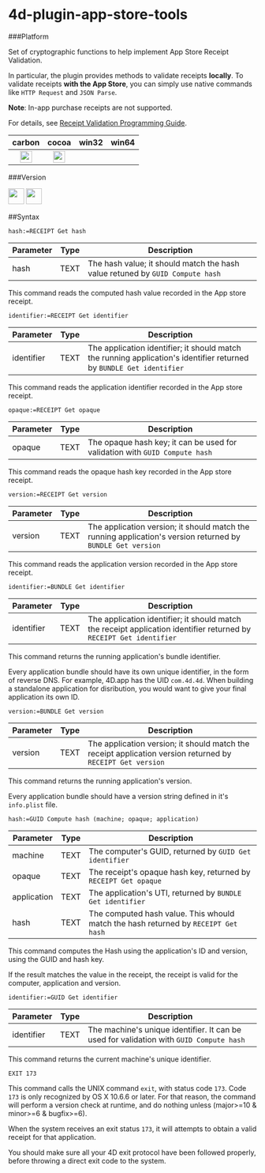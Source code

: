 # 4d-plugin-app-store-tools

###Platform

Set of cryptographic functions to help implement App Store Receipt Validation.

In particular, the plugin provides methods to validate receipts __locally__. To validate receipts __with the App Store__, you can simply use native commands like ``HTTP Request`` and ``JSON Parse``.

**Note**: In-app purchase receipts are not supported.

For details, see [Receipt Validation Programming Guide](https://developer.apple.com/library/content/releasenotes/General/ValidateAppStoreReceipt/Introduction.html).

| carbon | cocoa | win32 | win64 |
|:------:|:-----:|:---------:|:---------:|
|<img src="https://cloud.githubusercontent.com/assets/1725068/22371562/1b091f0a-e4db-11e6-8458-8653954a7cce.png" width="24" height="24" />|<img src="https://cloud.githubusercontent.com/assets/1725068/22371562/1b091f0a-e4db-11e6-8458-8653954a7cce.png" width="24" height="24" />|||

###Version

<img src="https://cloud.githubusercontent.com/assets/1725068/18940649/21945000-8645-11e6-86ed-4a0f800e5a73.png" width="32" height="32" /> <img src="https://cloud.githubusercontent.com/assets/1725068/18940648/2192ddba-8645-11e6-864d-6d5692d55717.png" width="32" height="32" />

##Syntax

```
hash:=RECEIPT Get hash
```

Parameter|Type|Description
------------|------|----
hash|TEXT|The hash value; it should match the hash value retuned by ``GUID Compute hash``

This command reads the computed hash value recorded in the App store receipt.

```
identifier:=RECEIPT Get identifier
```

Parameter|Type|Description
------------|------|----
identifier |TEXT|The application identifier; it should match the running application's identifier returned by ``BUNDLE Get identifier``

This command reads the application identifier recorded in the App store receipt.

```
opaque:=RECEIPT Get opaque
```

Parameter|Type|Description
------------|------|----
opaque |TEXT|The opaque hash key; it can be used for validation with ``GUID Compute hash``

This command reads the opaque hash key recorded in the App store receipt.

```
version:=RECEIPT Get version
```

Parameter|Type|Description
------------|------|----
version  |TEXT|The application version; it should match the running application's version returned by ``BUNDLE Get version``

This command reads the application version recorded in the App store receipt.

```
identifier:=BUNDLE Get identifier
```

Parameter|Type|Description
------------|------|----
identifier   |TEXT|The application identifier; it should match the receipt application identifier returned by ``RECEIPT Get identifier``

This command returns the running application's bundle identifier.

Every application bundle should have its own unique identifier, in the form of reverse DNS. For example, 4D.app has the UID ``com.4d.4d``. When building a standalone application for disribution, you would want to give your final application its own ID.

```
version:=BUNDLE Get version
```

Parameter|Type|Description
------------|------|----
version    |TEXT|The application version; it should match the receipt application version returned by ``RECEIPT Get version``

This command returns the running application's version.

Every application bundle should have a version string defined in it's ``info.plist`` file.

```
hash:=GUID Compute hash (machine; opaque; application)
```

Parameter|Type|Description
------------|------|----
machine|TEXT|The computer's GUID, returned by ``GUID Get identifier``
opaque|TEXT|The receipt's opaque hash key, returned by ``RECEIPT Get opaque``
application|TEXT|The application's UTI, returned by ``BUNDLE Get identifier``
hash |TEXT|The computed hash value. This whould match the hash returned by ``RECEIPT Get hash``

This command computes the Hash using the application's ID and version, using the GUID and hash key. 

If the result matches the value in the receipt, the receipt is valid for the computer, application and version.

```
identifier:=GUID Get identifier
```

Parameter|Type|Description
------------|------|----
identifier |TEXT|The machine's unique identifier. It can be used for validation with ``GUID Compute hash``

This command returns the current machine's unique identifier.

```
EXIT 173
```

This command calls the UNIX command ``exit``, with status code ``173``. Code ``173`` is only recognized by OS X 10.6.6 or later. For that reason, the command will perform a version check at runtime, and do nothing unless (major>=10 & minor>=6 & bugfix>=6).

When the system receives an exit status ``173``, it will attempts to obtain a valid receipt for that application.

You should make sure all your 4D exit protocol have been followed properly, before throwing a direct exit code to the system.

